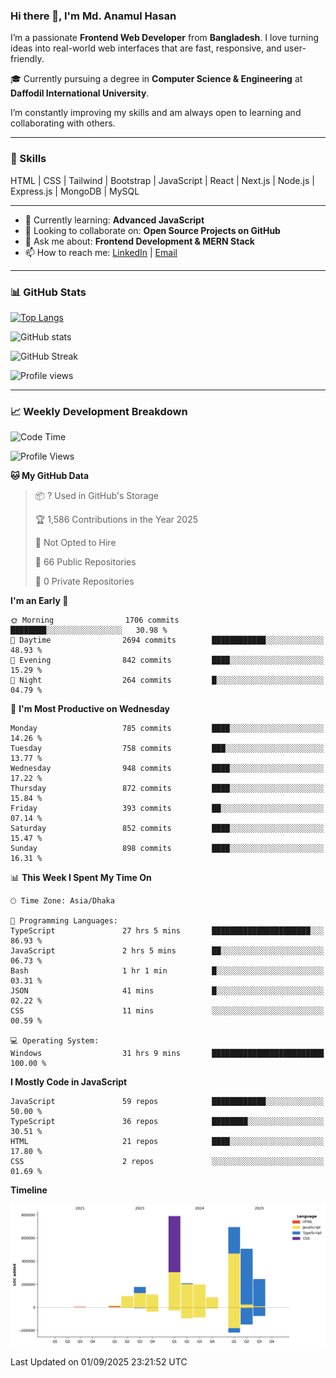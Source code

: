 ### Hi there 👋, I'm Md. Anamul Hasan

I’m a passionate **Frontend Web Developer** from **Bangladesh**. I love turning ideas into real-world web interfaces that are fast, responsive, and user-friendly.

🎓 Currently pursuing a degree in **Computer Science & Engineering** at **Daffodil International University**.

I’m constantly improving my skills and am always open to learning and collaborating with others.

---

### 🚀 Skills
HTML | CSS | Tailwind | Bootstrap | JavaScript | React | Next.js | Node.js | Express.js | MongoDB | MySQL 

---

- 🌱 Currently learning: **Advanced JavaScript**
- 👯 Looking to collaborate on: **Open Source Projects on GitHub**
- 💬 Ask me about: **Frontend Development & MERN Stack**
- 📫 How to reach me: [LinkedIn](https://www.linkedin.com/in/mdanamulhasan201) | [Email](mailto:anamulhasan3625@gmail.com)

---

### 📊 GitHub Stats

[![Top Langs](https://github-readme-stats.vercel.app/api/top-langs/?username=mdanamulhasan201&layout=compact)](https://github.com/anuraghazra/github-readme-stats)

![GitHub stats](https://github-readme-stats.vercel.app/api?username=mdanamulhasan201&show_icons=true&count_private=true&theme=tokyonight)

![GitHub Streak](https://streak-stats.demolab.com?user=mdanamulhasan201&theme=tokyonight)

![Profile views](https://gpvc.arturio.dev/mdanamulhasan201)

---

### 📈 Weekly Development Breakdown

<!--START_SECTION:waka-->
![Code Time](http://img.shields.io/badge/Code%20Time-622%20hrs%2039%20mins-blue)

![Profile Views](http://img.shields.io/badge/Profile%20Views-1-blue)

**🐱 My GitHub Data** 

> 📦 ? Used in GitHub's Storage 
 > 
> 🏆 1,586 Contributions in the Year 2025
 > 
> 🚫 Not Opted to Hire
 > 
> 📜 66 Public Repositories 
 > 
> 🔑 0 Private Repositories 
 > 
**I'm an Early 🐤** 

```text
🌞 Morning                1706 commits        ████████░░░░░░░░░░░░░░░░░   30.98 % 
🌆 Daytime                2694 commits        ████████████░░░░░░░░░░░░░   48.93 % 
🌃 Evening                842 commits         ████░░░░░░░░░░░░░░░░░░░░░   15.29 % 
🌙 Night                  264 commits         █░░░░░░░░░░░░░░░░░░░░░░░░   04.79 % 
```
📅 **I'm Most Productive on Wednesday** 

```text
Monday                   785 commits         ████░░░░░░░░░░░░░░░░░░░░░   14.26 % 
Tuesday                  758 commits         ███░░░░░░░░░░░░░░░░░░░░░░   13.77 % 
Wednesday                948 commits         ████░░░░░░░░░░░░░░░░░░░░░   17.22 % 
Thursday                 872 commits         ████░░░░░░░░░░░░░░░░░░░░░   15.84 % 
Friday                   393 commits         ██░░░░░░░░░░░░░░░░░░░░░░░   07.14 % 
Saturday                 852 commits         ████░░░░░░░░░░░░░░░░░░░░░   15.47 % 
Sunday                   898 commits         ████░░░░░░░░░░░░░░░░░░░░░   16.31 % 
```


📊 **This Week I Spent My Time On** 

```text
🕑︎ Time Zone: Asia/Dhaka

💬 Programming Languages: 
TypeScript               27 hrs 5 mins       ██████████████████████░░░   86.93 % 
JavaScript               2 hrs 5 mins        ██░░░░░░░░░░░░░░░░░░░░░░░   06.73 % 
Bash                     1 hr 1 min          █░░░░░░░░░░░░░░░░░░░░░░░░   03.31 % 
JSON                     41 mins             █░░░░░░░░░░░░░░░░░░░░░░░░   02.22 % 
CSS                      11 mins             ░░░░░░░░░░░░░░░░░░░░░░░░░   00.59 % 

💻 Operating System: 
Windows                  31 hrs 9 mins       █████████████████████████   100.00 % 
```

**I Mostly Code in JavaScript** 

```text
JavaScript               59 repos            ████████████░░░░░░░░░░░░░   50.00 % 
TypeScript               36 repos            ████████░░░░░░░░░░░░░░░░░   30.51 % 
HTML                     21 repos            ████░░░░░░░░░░░░░░░░░░░░░   17.80 % 
CSS                      2 repos             ░░░░░░░░░░░░░░░░░░░░░░░░░   01.69 % 
```



**Timeline**

![Lines of Code chart](https://raw.githubusercontent.com/mdanamulhasan201/mdanamulhasan201/main/assets/bar_graph.png)


 Last Updated on 01/09/2025 23:21:52 UTC
<!--END_SECTION:waka-->
